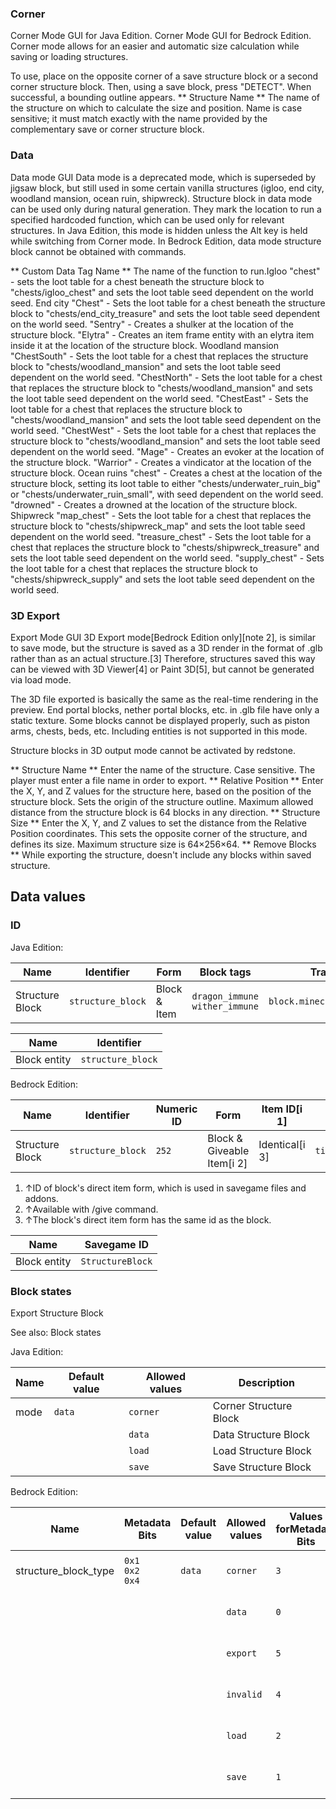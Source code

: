 ### Corner
Corner Mode GUI for Java Edition.
Corner Mode GUI for Bedrock Edition.
 Corner mode allows for an easier and automatic size calculation while saving or loading structures.

To use, place on the opposite corner of a save structure block or a second corner structure block. Then, using a save block, press "DETECT".
When successful, a bounding outline appears.
** Structure Name **
The name of the structure on which to calculate the size and position.
Name is case sensitive; it must match exactly with the name provided by the complementary save or corner structure block.
### Data
Data mode GUI
 Data mode is a deprecated mode, which is superseded by jigsaw block, but still used in some certain vanilla structures (igloo, end city, woodland mansion, ocean ruin, shipwreck). Structure block in data mode can be used only during natural generation. They mark the location to run a specified hardcoded function, which can be used only for relevant structures. In Java Edition, this mode is hidden unless the Alt key is held while switching from Corner mode. In Bedrock Edition, data mode structure block cannot be obtained with commands.

** Custom Data Tag Name **
The name of the function to run.Igloo
"chest" - sets the loot table for a chest beneath the structure block to "chests/igloo_chest" and sets the loot table seed dependent on the world seed.
End city
"Chest" - Sets the loot table for a chest beneath the structure block to "chests/end_city_treasure" and sets the loot table seed dependent on the world seed.
"Sentry" - Creates a shulker at the location of the structure block.
"Elytra" - Creates an item frame entity with an elytra item inside it at the location of the structure block.
Woodland mansion
"ChestSouth" - Sets the loot table for a chest that replaces the structure block to "chests/woodland_mansion" and sets the loot table seed dependent on the world seed.
"ChestNorth" - Sets the loot table for a chest that replaces the structure block to "chests/woodland_mansion" and sets the loot table seed dependent on the world seed.
"ChestEast" - Sets the loot table for a chest that replaces the structure block to "chests/woodland_mansion" and sets the loot table seed dependent on the world seed.
"ChestWest" - Sets the loot table for a chest that replaces the structure block to "chests/woodland_mansion" and sets the loot table seed dependent on the world seed.
"Mage" - Creates an evoker at the location of the structure block.
"Warrior" - Creates a vindicator at the location of the structure block.
Ocean ruins
"chest" - Creates a chest at the location of the structure block, setting its loot table to either "chests/underwater_ruin_big" or "chests/underwater_ruin_small", with seed dependent on the world seed.
"drowned" - Creates a drowned at the location of the structure block.
Shipwreck
"map_chest" - Sets the loot table for a chest that replaces the structure block to "chests/shipwreck_map" and sets the loot table seed dependent on the world seed.
"treasure_chest" - Sets the loot table for a chest that replaces the structure block to "chests/shipwreck_treasure" and sets the loot table seed dependent on the world seed.
"supply_chest" - Sets the loot table for a chest that replaces the structure block to "chests/shipwreck_supply" and sets the loot table seed dependent on the world seed.
### 3D Export
Export Mode GUI
 3D Export mode‌[Bedrock Edition  only][note 2], is similar to save mode, but the structure is saved as a 3D render in the format of .glb rather than as an actual structure.[3] Therefore, structures saved this way can be viewed with 3D Viewer[4] or Paint 3D[5], but cannot be generated via load mode.

The 3D file exported is basically the same as the real-time rendering in the preview. End portal blocks, nether portal blocks, etc. in .glb file have only a static texture. Some blocks cannot be displayed properly, such as piston arms, chests, beds, etc. Including entities is not supported in this mode.

Structure blocks in 3D output mode cannot be activated by redstone.

** Structure Name **
Enter the name of the structure. Case sensitive. The player must enter a file name in order to export.
** Relative Position **
Enter the X, Y, and Z values for the structure here, based on the position of the structure block. Sets the origin of the structure outline.
Maximum allowed distance from the structure block is 64 blocks in any direction.
** Structure Size **
Enter the X, Y, and Z values to set the distance from the Relative Position coordinates. This sets the opposite corner of the structure, and defines its size.
Maximum structure size is 64×256×64.
** Remove Blocks **
While exporting the structure, doesn't include any blocks within saved structure.
## Data values
### ID
Java Edition:

| Name            | Identifier        | Form         | Block tags                          | Translation key                   |
|-----------------|-------------------|--------------|-------------------------------------|-----------------------------------|
| Structure Block | `structure_block` | Block & Item | `dragon_immune`<br/>`wither_immune` | `block.minecraft.structure_block` |

| Name         | Identifier        |
|--------------|-------------------|
| Block entity | `structure_block` |

Bedrock Edition:

| Name            | Identifier        | Numeric ID | Form                       | Item ID[i 1]   | Translation key             |
|-----------------|-------------------|------------|----------------------------|----------------|-----------------------------|
| Structure Block | `structure_block` | `252`      | Block & Giveable Item[i 2] | Identical[i 3] | `tile.structure_block.name` |

1. ↑ID of block's direct item form, which is used in savegame files and addons.
2. ↑Available with /give command.
3. ↑The block's direct item form has the same id as the block.

| Name         | Savegame ID      |
|--------------|------------------|
| Block entity | `StructureBlock` |

### Block states
Export Structure Block

See also: Block states

Java Edition:

| Name | Default value | Allowed values | Description            |
|------|---------------|----------------|------------------------|
| mode | `data`        | `corner`       | Corner Structure Block |
|      |               | `data`         | Data Structure Block   |
|      |               | `load`         | Load Structure Block   |
|      |               | `save`         | Save Structure Block   |

Bedrock Edition:

| Name                 | Metadata Bits             | Default value | Allowed values | Values forMetadata Bits | Description               |
|----------------------|---------------------------|---------------|----------------|-------------------------|---------------------------|
| structure_block_type | `0x1`<br/>`0x2`<br/>`0x4` | `data`        | `corner`       | `3`                     | Corner Structure Block    |
|                      |                           |               | `data`         | `0`                     | Data Structure Block      |
|                      |                           |               | `export`       | `5`                     | Export Structure Block    |
|                      |                           |               | `invalid`      | `4`                     | Inventory Structure Block |
|                      |                           |               | `load`         | `2`                     | Load Structure Block      |
|                      |                           |               | `save`         | `1`                     | Save Structure Block      |



